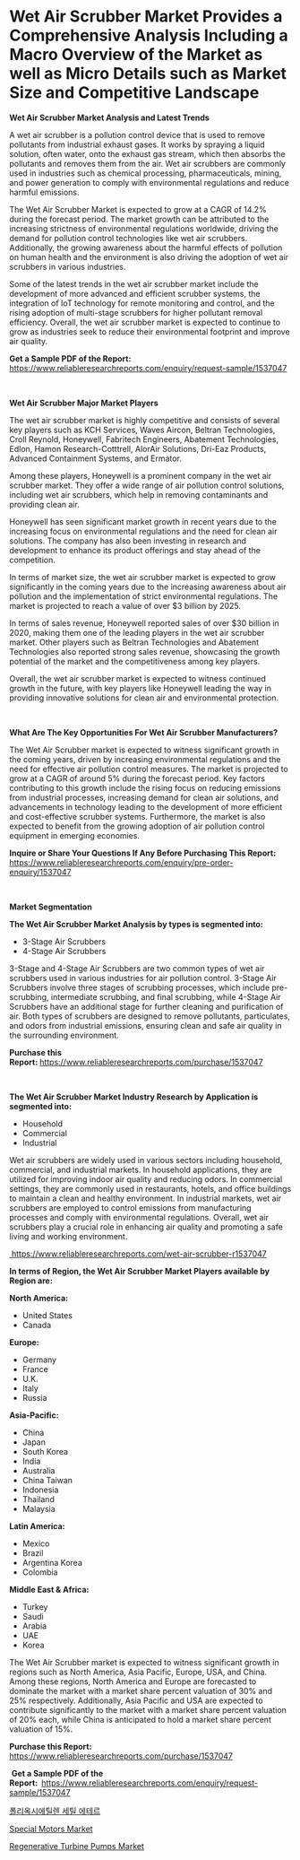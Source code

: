 <p><h1>Wet Air Scrubber Market Provides a Comprehensive Analysis Including a Macro Overview of the Market as well as Micro Details such as Market Size and Competitive Landscape</h1></p><p><strong>Wet Air Scrubber Market Analysis and Latest Trends</strong></p>
<p><p>A wet air scrubber is a pollution control device that is used to remove pollutants from industrial exhaust gases. It works by spraying a liquid solution, often water, onto the exhaust gas stream, which then absorbs the pollutants and removes them from the air. Wet air scrubbers are commonly used in industries such as chemical processing, pharmaceuticals, mining, and power generation to comply with environmental regulations and reduce harmful emissions.</p><p>The Wet Air Scrubber Market is expected to grow at a CAGR of 14.2% during the forecast period. The market growth can be attributed to the increasing strictness of environmental regulations worldwide, driving the demand for pollution control technologies like wet air scrubbers. Additionally, the growing awareness about the harmful effects of pollution on human health and the environment is also driving the adoption of wet air scrubbers in various industries.</p><p>Some of the latest trends in the wet air scrubber market include the development of more advanced and efficient scrubber systems, the integration of IoT technology for remote monitoring and control, and the rising adoption of multi-stage scrubbers for higher pollutant removal efficiency. Overall, the wet air scrubber market is expected to continue to grow as industries seek to reduce their environmental footprint and improve air quality.</p></p>
<p><strong>Get a Sample PDF of the Report:&nbsp;</strong> <a href="https://www.reliableresearchreports.com/enquiry/request-sample/1537047">https://www.reliableresearchreports.com/enquiry/request-sample/1537047</a></p>
<p>&nbsp;</p>
<p><strong>Wet Air Scrubber Major Market Players</strong></p>
<p><p>The wet air scrubber market is highly competitive and consists of several key players such as KCH Services, Waves Aircon, Beltran Technologies, Croll Reynold, Honeywell, Fabritech Engineers, Abatement Technologies, Edlon, Hamon Research-Cotttrell, AlorAir Solutions, Dri-Eaz Products, Advanced Containment Systems, and Ermator.</p><p>Among these players, Honeywell is a prominent company in the wet air scrubber market. They offer a wide range of air pollution control solutions, including wet air scrubbers, which help in removing contaminants and providing clean air.</p><p>Honeywell has seen significant market growth in recent years due to the increasing focus on environmental regulations and the need for clean air solutions. The company has also been investing in research and development to enhance its product offerings and stay ahead of the competition.</p><p>In terms of market size, the wet air scrubber market is expected to grow significantly in the coming years due to the increasing awareness about air pollution and the implementation of strict environmental regulations. The market is projected to reach a value of over $3 billion by 2025.</p><p>In terms of sales revenue, Honeywell reported sales of over $30 billion in 2020, making them one of the leading players in the wet air scrubber market. Other players such as Beltran Technologies and Abatement Technologies also reported strong sales revenue, showcasing the growth potential of the market and the competitiveness among key players.</p><p>Overall, the wet air scrubber market is expected to witness continued growth in the future, with key players like Honeywell leading the way in providing innovative solutions for clean air and environmental protection.</p></p>
<p>&nbsp;</p>
<p><strong>What Are The Key Opportunities For Wet Air Scrubber Manufacturers?</strong></p>
<p><p>The Wet Air Scrubber market is expected to witness significant growth in the coming years, driven by increasing environmental regulations and the need for effective air pollution control measures. The market is projected to grow at a CAGR of around 5% during the forecast period. Key factors contributing to this growth include the rising focus on reducing emissions from industrial processes, increasing demand for clean air solutions, and advancements in technology leading to the development of more efficient and cost-effective scrubber systems. Furthermore, the market is also expected to benefit from the growing adoption of air pollution control equipment in emerging economies.</p></p>
<p><strong>Inquire or Share Your Questions If Any Before Purchasing This Report:</strong> <a href="https://www.reliableresearchreports.com/enquiry/pre-order-enquiry/1537047">https://www.reliableresearchreports.com/enquiry/pre-order-enquiry/1537047</a></p>
<p>&nbsp;</p>
<p><strong>Market Segmentation</strong></p>
<p><strong>The Wet Air Scrubber Market Analysis by types is segmented into:</strong></p>
<p><ul><li>3-Stage Air Scrubbers</li><li>4-Stage Air Scrubbers</li></ul></p>
<p><p>3-Stage and 4-Stage Air Scrubbers are two common types of wet air scrubbers used in various industries for air pollution control. 3-Stage Air Scrubbers involve three stages of scrubbing processes, which include pre-scrubbing, intermediate scrubbing, and final scrubbing, while 4-Stage Air Scrubbers have an additional stage for further cleaning and purification of air. Both types of scrubbers are designed to remove pollutants, particulates, and odors from industrial emissions, ensuring clean and safe air quality in the surrounding environment.</p></p>
<p><strong>Purchase this Report:&nbsp;</strong><a href="https://www.reliableresearchreports.com/purchase/1537047">https://www.reliableresearchreports.com/purchase/1537047</a></p>
<p>&nbsp;</p>
<p><strong>The Wet Air Scrubber Market Industry Research by Application is segmented into:</strong></p>
<p><ul><li>Household</li><li>Commercial</li><li>Industrial</li></ul></p>
<p><p>Wet air scrubbers are widely used in various sectors including household, commercial, and industrial markets. In household applications, they are utilized for improving indoor air quality and reducing odors. In commercial settings, they are commonly used in restaurants, hotels, and office buildings to maintain a clean and healthy environment. In industrial markets, wet air scrubbers are employed to control emissions from manufacturing processes and comply with environmental regulations. Overall, wet air scrubbers play a crucial role in enhancing air quality and promoting a safe living and working environment.</p></p>
<p><a href="https://www.reliableresearchreports.com/wet-air-scrubber-r1537047">&nbsp;https://www.reliableresearchreports.com/wet-air-scrubber-r1537047</a></p>
<p><strong>In terms of Region, the Wet Air Scrubber Market Players available by Region are:</strong></p>
<p>
    <p> <strong> North America: </strong>
        <ul>
            <li>United States</li>
            <li>Canada</li>
        </ul>
        </p> 
    <p> <strong> Europe: </strong>
        <ul>
            <li>Germany</li>
            <li>France</li>
            <li>U.K.</li>
            <li>Italy</li>
            <li>Russia</li>
        </ul>
        </p> 
    <p> <strong> Asia-Pacific: </strong>
        <ul>
            <li>China</li>
            <li>Japan</li>
            <li>South Korea</li>
            <li>India</li>
            <li>Australia</li>
            <li>China Taiwan</li>
            <li>Indonesia</li>
            <li>Thailand</li>
            <li>Malaysia</li>
        </ul>
        </p> 
    <p> <strong> Latin America: </strong>
        <ul>
            <li>Mexico</li>
            <li>Brazil</li>
            <li>Argentina Korea</li>
            <li>Colombia</li>
        </ul>
        </p> 
    <p> <strong> Middle East & Africa: </strong>
        <ul>
            <li>Turkey</li>
            <li>Saudi</li>
            <li>Arabia</li>
            <li>UAE</li>
            <li>Korea</li>
        </ul>
    </p>
    </p>
<p><p>The Wet Air Scrubber market is expected to witness significant growth in regions such as North America, Asia Pacific, Europe, USA, and China. Among these regions, North America and Europe are forecasted to dominate the market with a market share percent valuation of 30% and 25% respectively. Additionally, Asia Pacific and USA are expected to contribute significantly to the market with a market share percent valuation of 20% each, while China is anticipated to hold a market share percent valuation of 15%.</p></p>
<p><strong>Purchase this Report: </strong><a href="https://www.reliableresearchreports.com/purchase/1537047">https://www.reliableresearchreports.com/purchase/1537047</a></p>
<p>&nbsp;<strong>Get a Sample PDF of the Report:&nbsp;&nbsp;</strong><a href="https://www.reliableresearchreports.com/enquiry/request-sample/1537047">https://www.reliableresearchreports.com/enquiry/request-sample/1537047</a></p>
<p><strong></strong></p>
<p><p><a href="https://github.com/Hubertstyenger6685/Market-Research-Report-List-2/blob/main/8954622172974.md">폴리옥시에틸렌 세틸 에테르</a></p><p><a href="https://github.com/HenrietteMills1/Market-Research-Report-List-1/blob/main/special-motors-market.md">Special Motors Market</a></p><p><a href="https://github.com/marthawweekle/Market-Research-Report-List-1/blob/main/regenerative-turbine-pumps-market.md">Regenerative Turbine Pumps Market</a></p></p>